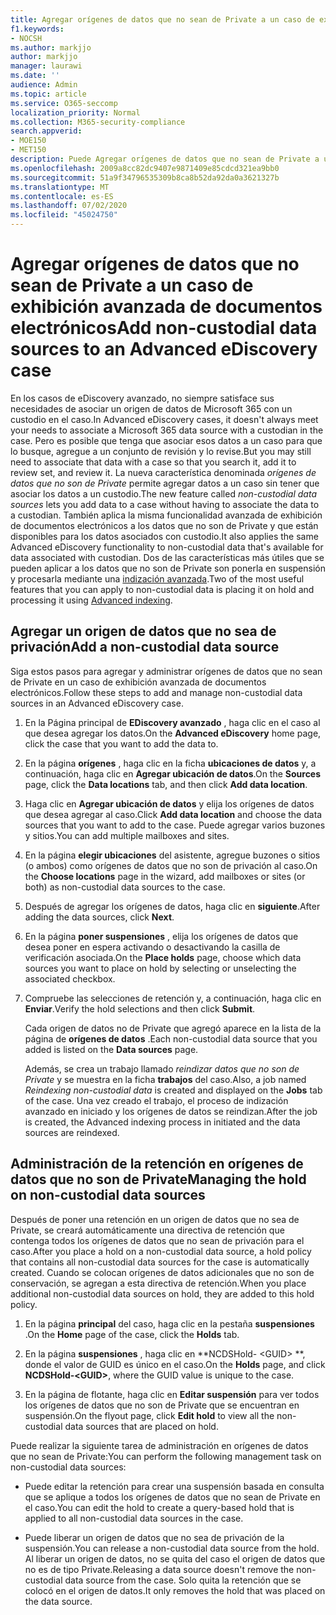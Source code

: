 ```yaml
---
title: Agregar orígenes de datos que no sean de Private a un caso de exhibición avanzada de documentos electrónicos
f1.keywords:
- NOCSH
ms.author: markjjo
author: markjjo
manager: laurawi
ms.date: ''
audience: Admin
ms.topic: article
ms.service: O365-seccomp
localization_priority: Normal
ms.collection: M365-security-compliance
search.appverid:
- MOE150
- MET150
description: Puede Agregar orígenes de datos que no sean de Private a un caso de exhibición avanzada de documentos electrónicos y poner una retención en el origen de datos. Los orígenes de datos que no son de Private se reindizan, por lo que cualquier contenido que se considere como indizado parcialmente se reprocesa para que se pueda buscar de forma completa y rápida.
ms.openlocfilehash: 2009a8cc82dc9407e9871409e85cdcd321ea9bb0
ms.sourcegitcommit: 51a9f34796535309b8ca8b52da92da0a3621327b
ms.translationtype: MT
ms.contentlocale: es-ES
ms.lasthandoff: 07/02/2020
ms.locfileid: "45024750"
---
```

# <a name="add-non-custodial-data-sources-to-an-advanced-ediscovery-case"></a><span data-ttu-id="3afba-104">Agregar orígenes de datos que no sean de Private a un caso de exhibición avanzada de documentos electrónicos</span><span class="sxs-lookup"><span data-stu-id="3afba-104">Add non-custodial data sources to an Advanced eDiscovery case</span></span>

<span data-ttu-id="3afba-105">En los casos de eDiscovery avanzado, no siempre satisface sus necesidades de asociar un origen de datos de Microsoft 365 con un custodio en el caso.</span><span class="sxs-lookup"><span data-stu-id="3afba-105">In Advanced eDiscovery cases, it doesn't always meet your needs to associate a Microsoft 365 data source with a custodian in the case.</span></span> <span data-ttu-id="3afba-106">Pero es posible que tenga que asociar esos datos a un caso para que lo busque, agregue a un conjunto de revisión y lo revise.</span><span class="sxs-lookup"><span data-stu-id="3afba-106">But you may still need to associate that data with a case so that you search it, add it to review set, and review it.</span></span> <span data-ttu-id="3afba-107">La nueva característica denominada *orígenes de datos que no son de Private* permite agregar datos a un caso sin tener que asociar los datos a un custodio.</span><span class="sxs-lookup"><span data-stu-id="3afba-107">The new feature called *non-custodial data sources* lets you add data to a case without having to associate the data to a custodian.</span></span> <span data-ttu-id="3afba-108">También aplica la misma funcionalidad avanzada de exhibición de documentos electrónicos a los datos que no son de Private y que están disponibles para los datos asociados con custodio.</span><span class="sxs-lookup"><span data-stu-id="3afba-108">It also applies the same Advanced eDiscovery functionality to non-custodial data that's available for data associated with custodian.</span></span> <span data-ttu-id="3afba-109">Dos de las características más útiles que se pueden aplicar a los datos que no son de Private son ponerla en suspensión y procesarla mediante una [indización avanzada](indexing-custodian-data.md).</span><span class="sxs-lookup"><span data-stu-id="3afba-109">Two of the most useful features that you can apply to non-custodial data is placing it on hold and processing it using [Advanced indexing](indexing-custodian-data.md).</span></span>

## <a name="add-a-non-custodial-data-source"></a><span data-ttu-id="3afba-110">Agregar un origen de datos que no sea de privación</span><span class="sxs-lookup"><span data-stu-id="3afba-110">Add a non-custodial data source</span></span>

<span data-ttu-id="3afba-111">Siga estos pasos para agregar y administrar orígenes de datos que no sean de Private en un caso de exhibición avanzada de documentos electrónicos.</span><span class="sxs-lookup"><span data-stu-id="3afba-111">Follow these steps to add and manage non-custodial data sources in an Advanced eDiscovery case.</span></span>

1. <span data-ttu-id="3afba-112">En la Página principal de **EDiscovery avanzado** , haga clic en el caso al que desea agregar los datos.</span><span class="sxs-lookup"><span data-stu-id="3afba-112">On the **Advanced eDiscovery** home page, click the case that you want to add the data to.</span></span>

2. <span data-ttu-id="3afba-113">En la página **orígenes** , haga clic en la ficha **ubicaciones de datos** y, a continuación, haga clic en **Agregar ubicación de datos**.</span><span class="sxs-lookup"><span data-stu-id="3afba-113">On the **Sources** page, click the **Data locations** tab, and then click **Add data location**.</span></span>

3. <span data-ttu-id="3afba-114">Haga clic en **Agregar ubicación de datos** y elija los orígenes de datos que desea agregar al caso.</span><span class="sxs-lookup"><span data-stu-id="3afba-114">Click **Add data location** and choose the data sources that you want to add to the case.</span></span> <span data-ttu-id="3afba-115">Puede agregar varios buzones y sitios.</span><span class="sxs-lookup"><span data-stu-id="3afba-115">You can add multiple mailboxes and sites.</span></span>

4. <span data-ttu-id="3afba-116">En la página **elegir ubicaciones** del asistente, agregue buzones o sitios (o ambos) como orígenes de datos que no son de privación al caso.</span><span class="sxs-lookup"><span data-stu-id="3afba-116">On the **Choose locations** page in the wizard, add mailboxes or sites (or both) as non-custodial data sources to the case.</span></span>

5. <span data-ttu-id="3afba-117">Después de agregar los orígenes de datos, haga clic en **siguiente**.</span><span class="sxs-lookup"><span data-stu-id="3afba-117">After adding the data sources, click **Next**.</span></span>

6. <span data-ttu-id="3afba-118">En la página **poner suspensiones** , elija los orígenes de datos que desea poner en espera activando o desactivando la casilla de verificación asociada.</span><span class="sxs-lookup"><span data-stu-id="3afba-118">On the **Place holds** page, choose which data sources you want to place on hold by selecting or unselecting the associated checkbox.</span></span>

7. <span data-ttu-id="3afba-119">Compruebe las selecciones de retención y, a continuación, haga clic en **Enviar**.</span><span class="sxs-lookup"><span data-stu-id="3afba-119">Verify the hold selections and then click **Submit**.</span></span>

   <span data-ttu-id="3afba-120">Cada origen de datos no de Private que agregó aparece en la lista de la página de **orígenes de datos** .</span><span class="sxs-lookup"><span data-stu-id="3afba-120">Each non-custodial data source that you added is listed on the **Data sources** page.</span></span>

   <span data-ttu-id="3afba-121">Además, se crea un trabajo llamado *reindizar datos que no son de Private* y se muestra en la ficha **trabajos** del caso.</span><span class="sxs-lookup"><span data-stu-id="3afba-121">Also, a job named *Reindexing non-custodial data* is created and displayed on the **Jobs** tab of the case.</span></span> <span data-ttu-id="3afba-122">Una vez creado el trabajo, el proceso de indización avanzado en iniciado y los orígenes de datos se reindizan.</span><span class="sxs-lookup"><span data-stu-id="3afba-122">After the job is created, the Advanced indexing process in initiated and the data sources are reindexed.</span></span>

## <a name="managing-the-hold-on-non-custodial-data-sources"></a><span data-ttu-id="3afba-123">Administración de la retención en orígenes de datos que no son de Private</span><span class="sxs-lookup"><span data-stu-id="3afba-123">Managing the hold on non-custodial data sources</span></span>

<span data-ttu-id="3afba-124">Después de poner una retención en un origen de datos que no sea de Private, se creará automáticamente una directiva de retención que contenga todos los orígenes de datos que no sean de privación para el caso.</span><span class="sxs-lookup"><span data-stu-id="3afba-124">After you place a hold on a non-custodial data source, a hold policy that contains all non-custodial data sources for the case is automatically created.</span></span> <span data-ttu-id="3afba-125">Cuando se colocan orígenes de datos adicionales que no son de conservación, se agregan a esta directiva de retención.</span><span class="sxs-lookup"><span data-stu-id="3afba-125">When you place additional non-custodial data sources on hold, they are added to this hold policy.</span></span>

1. <span data-ttu-id="3afba-126">En la página **principal** del caso, haga clic en la pestaña **suspensiones** .</span><span class="sxs-lookup"><span data-stu-id="3afba-126">On the **Home** page of the case, click the **Holds** tab.</span></span>

2. <span data-ttu-id="3afba-127">En la página **suspensiones** , haga clic en \*\*NCDSHold- \<GUID\> \*\*, donde el valor de GUID es único en el caso.</span><span class="sxs-lookup"><span data-stu-id="3afba-127">On the **Holds** page, and click **NCDSHold-\<GUID\>**, where the GUID value is unique to the case.</span></span>

3. <span data-ttu-id="3afba-128">En la página de flotante, haga clic en **Editar suspensión** para ver todos los orígenes de datos que no son de Private que se encuentran en suspensión.</span><span class="sxs-lookup"><span data-stu-id="3afba-128">On the flyout page, click **Edit hold** to view all the non-custodial data sources that are placed on hold.</span></span>

<span data-ttu-id="3afba-129">Puede realizar la siguiente tarea de administración en orígenes de datos que no sean de Private:</span><span class="sxs-lookup"><span data-stu-id="3afba-129">You can perform the following management task on non-custodial data sources:</span></span>

- <span data-ttu-id="3afba-130">Puede editar la retención para crear una suspensión basada en consulta que se aplique a todos los orígenes de datos que no sean de Private en el caso.</span><span class="sxs-lookup"><span data-stu-id="3afba-130">You can edit the hold to create a query-based hold that is applied to all non-custodial data sources in the case.</span></span>

- <span data-ttu-id="3afba-131">Puede liberar un origen de datos que no sea de privación de la suspensión.</span><span class="sxs-lookup"><span data-stu-id="3afba-131">You can release a non-custodial data source from the hold.</span></span> <span data-ttu-id="3afba-132">Al liberar un origen de datos, no se quita del caso el origen de datos que no es de tipo Private.</span><span class="sxs-lookup"><span data-stu-id="3afba-132">Releasing a data source doesn't remove the non-custodial data source from the case.</span></span> <span data-ttu-id="3afba-133">Solo quita la retención que se colocó en el origen de datos.</span><span class="sxs-lookup"><span data-stu-id="3afba-133">It only removes the hold that was placed on the data source.</span></span>
